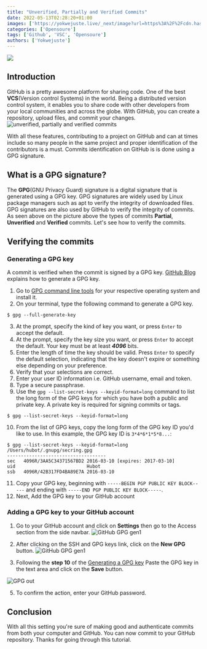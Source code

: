 ```yaml
---
title: "Unverified, Partially and Verified Commits"
date: 2022-05-13T02:28:20+01:00
images: ['https://yokwejuste.live/_next/image?url=https%3A%2F%2Fcdn.hashnode.com%2Fres%2Fhashnode%2Fimage%2Fupload%2Fv1652414432552%2FXmbWXMR_X.png%3Fw%3D1600%26h%3D840%26fit%3Dcrop%26crop%3Dentropy%26auto%3Dcompress%2Cformat%26format%3Dwebp&w=1920&q=75']
categories: ['Opensoure']
tags: ['Github', 'VSC', 'Opensoure']
authors: ['Yokwejuste']
---
```

![](https://firebasestorage.googleapis.com/v0/b/doclms.appspot.com/o/veifiecommit.png?alt=media&token=2d616731-46ee-4266-8597-c7ef6cef7878)
## Introduction
GitHub is a pretty awesome platform for sharing code. One of the best **VCS**(Version control Systems) in the world. Being a distributed version control system, it enables you to share code with other developers from your local communities and across the globe. With GitHub, you can create a repository, upload files, and commit your changes.
![unverified, partially and verified commits](https://firebasestorage.googleapis.com/v0/b/doclms.appspot.com/o/githubnew.png?alt=media&token=08f3cd78-4ce0-4e2c-a142-fce73e221cbd)

With all these features, contributing to a project on GitHub and can at times include so many people in the same project and proper identification of the contributors is a must. Commits identification on GitHub is is done using a GPG signature.

## What is a GPG signature?
The **GPG**(GNU Privacy Guard) signature is a digital signature that is generated using a GPG key. GPG signatures are widely used by Linux package managers such as apt to verify the integrity of downloaded files. GPG signatures are also used by GitHub to verify the integrity of commits. As seen above on the picture above the types of commits **Partial**, **Unverified** and **Verified** commits. Let's see how to verify the commits.

## Verifying the commits
### Generating a GPG key
A commit is verified when the commit is signed by a GPG key. [GitHub Blog](https://docs.github.com/en/authentication/managing-commit-signature-verification/generating-a-new-gpg-key/) explains how to generate a GPG key.
1. Go to [GPG command line tools](https://www.gnupg.org/download/) for your respective operating system and install it.
2. On your terminal, type the following command to generate a GPG key.
```
$ gpg --full-generate-key
```
3. At the prompt, specify the kind of key you want, or press `Enter` to accept the default.
4. At the prompt, specify the key size you want, or press `Enter` to accept the default. Your key must be at least **_4096_** bits.
5. Enter the length of time the key should be valid. Press `Enter` to specify the default selection, indicating that the key doesn't expire or something else depending on your preference.
6. Verify that your selections are correct.
7. Enter your user ID information i.e. GitHub username, email and token.
8. Type a secure passphrase.
9. Use the `gpg --list-secret-keys --keyid-format=long` command to list the long form of the GPG keys for which you have both a public and private key. A private key is required for signing commits or tags.
```
$ gpg --list-secret-keys --keyid-format=long
```
10. From the list of GPG keys, copy the long form of the GPG key ID you'd like to use. In this example, the GPG key ID is `3*4*6*1*5*8...`:
```
$ gpg --list-secret-keys --keyid-format=long
/Users/hubot/.gnupg/secring.gpg
------------------------------------
sec   4096R/3AA5C34371567BD2 2016-03-10 [expires: 2017-03-10]
uid                          Hubot 
ssb   4096R/42B317FD4BA89E7A 2016-03-10
```
11. Copy your GPG key, beginning with `-----BEGIN PGP PUBLIC KEY BLOCK-----` and ending with `-----END PGP PUBLIC KEY BLOCK-----`.
12. Next, Add the GPG key to your GitHub account

### Adding a GPG key to your GitHub account
1. Go to your GitHub account and click on **Settings** then go to the Access section from the side navbar.
![GitHub GPG gen1](https://firebasestorage.googleapis.com/v0/b/doclms.appspot.com/o/githubgpg.png?alt=media&token=4a55e916-579d-4b54-93c8-c33745633b78)

2. After clicking on the SSH and GPG keys link, click on the **New GPG** button.
![GitHub GPG gen1](https://firebasestorage.googleapis.com/v0/b/doclms.appspot.com/o/gpggithub.png?alt=media&token=2683b39c-456e-4d62-a2fb-3ae53d4ed95c)

3. Following the **step 10** of the [Generating a GPG key](#generating-a-gpg-key)  Paste the GPG key in the text area and click on the **Save** button.

![GPG out](https://firebasestorage.googleapis.com/v0/b/doclms.appspot.com/o/gpg.png?alt=media&token=ce74e2ee-8ede-42bc-829c-24a7a50a833d)

5. To confirm the action, enter your GitHub password.

## Conclusion
With all this setting you're sure of making good and authenticate commits from both your computer and GitHub. You can now commit to your GitHub repository. Thanks for going through this tutorial.